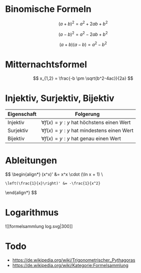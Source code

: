 # Binomische Formeln

$$
(a+b)^2 = a^2+2ab+b^2
$$

$$
(a-b)^2 = a^2 -2ab + b^2
$$

$$
(a+b)(a-b) = a^2 - b^2
$$

# Mitternachtsformel

$$
x_{1,2} = \frac{-b \pm \sqrt{b^2-4ac}}{2a}
$$

# Injektiv, Surjektiv, Bijektiv

|Eigenschaft|Folgerung|
|-|-|
|Injektiv|$\forall f(x)=y:y$ hat höchstens einen Wert|
|Surjektiv|$\forall f(x)=y:y$ hat mindestens einen Wert|
|Bijektiv |$\forall f(x)=y:y$ hat genau einen Wert|

# Ableitungen

$$
\begin{align*}
	(x^x)' &= x^x \cdot (\ln x + 1) \\

	\left(\frac{1}{x}\right)' &= -\frac{1}{x^2}
\end{align*}
$$

# Logarithmus

![[formelsammlung log.svg|300]]

# Todo
- https://de.wikipedia.org/wiki/Trigonometrischer_Pythagoras
- https://de.wikipedia.org/wiki/Kategorie:Formelsammlung

